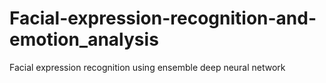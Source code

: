 # Facial-expression-recognition-and-emotion_analysis
Facial expression recognition using ensemble deep neural network
